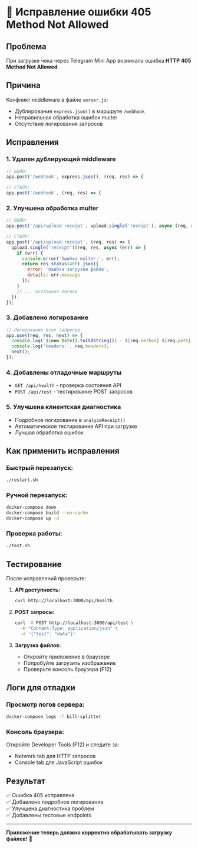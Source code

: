 # 🔧 Исправление ошибки 405 Method Not Allowed

## Проблема
При загрузке чека через Telegram Mini App возникала ошибка **HTTP 405 Method Not Allowed**.

## Причина
Конфликт middleware в файле `server.js`:
- Дублирование `express.json()` в маршруте `/webhook`
- Неправильная обработка ошибок multer
- Отсутствие логирования запросов

## Исправления

### 1. Удален дублирующий middleware
```javascript
// БЫЛО:
app.post('/webhook', express.json(), (req, res) => {

// СТАЛО:
app.post('/webhook', (req, res) => {
```

### 2. Улучшена обработка multer
```javascript
// БЫЛО:
app.post('/api/upload-receipt', upload.single('receipt'), async (req, res) => {

// СТАЛО:
app.post('/api/upload-receipt', (req, res) => {
  upload.single('receipt')(req, res, async (err) => {
    if (err) {
      console.error('Ошибка multer:', err);
      return res.status(400).json({ 
        error: 'Ошибка загрузки файла', 
        details: err.message 
      });
    }
    // ... остальная логика
  });
});
```

### 3. Добавлено логирование
```javascript
// Логирование всех запросов
app.use((req, res, next) => {
  console.log(`${new Date().toISOString()} - ${req.method} ${req.path} - ${req.ip}`);
  console.log('Headers:', req.headers);
  next();
});
```

### 4. Добавлены отладочные маршруты
- `GET /api/health` - проверка состояния API
- `POST /api/test` - тестирование POST запросов

### 5. Улучшена клиентская диагностика
- Подробное логирование в `analyzeReceipt()`
- Автоматическое тестирование API при загрузке
- Лучшая обработка ошибок

## Как применить исправления

### Быстрый перезапуск:
```bash
./restart.sh
```

### Ручной перезапуск:
```bash
docker-compose down
docker-compose build --no-cache
docker-compose up -d
```

### Проверка работы:
```bash
./test.sh
```

## Тестирование

После исправлений проверьте:

1. **API доступность:**
   ```bash
   curl http://localhost:3000/api/health
   ```

2. **POST запросы:**
   ```bash
   curl -X POST http://localhost:3000/api/test \
     -H "Content-Type: application/json" \
     -d '{"test": "data"}'
   ```

3. **Загрузка файлов:**
   - Откройте приложение в браузере
   - Попробуйте загрузить изображение
   - Проверьте консоль браузера (F12)

## Логи для отладки

### Просмотр логов сервера:
```bash
docker-compose logs -f bill-splitter
```

### Консоль браузера:
Откройте Developer Tools (F12) и следите за:
- Network tab для HTTP запросов
- Console tab для JavaScript ошибок

## Результат
✅ Ошибка 405 исправлена  
✅ Добавлено подробное логирование  
✅ Улучшена диагностика проблем  
✅ Добавлены тестовые endpoints  

---
**Приложение теперь должно корректно обрабатывать загрузку файлов!** 🎉
